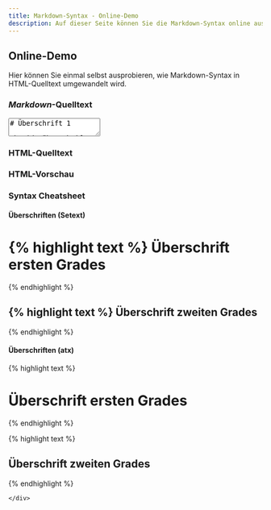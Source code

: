 ```yaml
---
title: Markdown-Syntax - Online-Demo
description: Auf dieser Seite können Sie die Markdown-Syntax online ausprobieren
---
```


## Online-Demo

Hier können Sie einmal selbst ausprobieren, wie Markdown-Syntax in HTML-Quelltext umgewandelt wird.

<div class="row">
	<div class="col-xxs-12 col-xs-12 col-s-9 col-m-9 col-l-9">
<h3><em>Markdown</em>-Quelltext</h3>

<form>
  <textarea id="online-demo-input" onchange="onlineDemoConvert(this.value)" oninput="onlineDemoConvert(this.value)">
# Überschrift 1

## Überschrift 2

### Überschrift 3

Ein Absatz.

[Ein Link](http://markdown-syntax.de)

* eine Liste
* eine Liste
* eine Liste
  </textarea>
</form>

<h3>HTML-Quelltext</h3>

<div id="online-demo-html-code"></div>

<h3>HTML-Vorschau</h3>

<div id="online-demo-output"></div>
	</div>
	<div class="col-xxs-12 col-xs-12 col-s-3 col-m-3 col-l-3" id="online-demo-cheatsheet">
<h3>Syntax Cheatsheet</h3>

<h4>Überschriften (Setext)</h4>

{% highlight text %}
Überschrift ersten Grades
=========================
{% endhighlight %}

{% highlight text %}
Überschrift zweiten Grades
--------------------------
{% endhighlight %}
	
<h4>Überschriften (atx)</h4>

{% highlight text %}
# Überschrift ersten Grades
{% endhighlight %}

{% highlight text %}
## Überschrift zweiten Grades
{% endhighlight %}
	
	
	
	</div>
</div>




<script type="text/javascript">onlineDemoConvert(document.getElementById('online-demo-input').value);</script>
